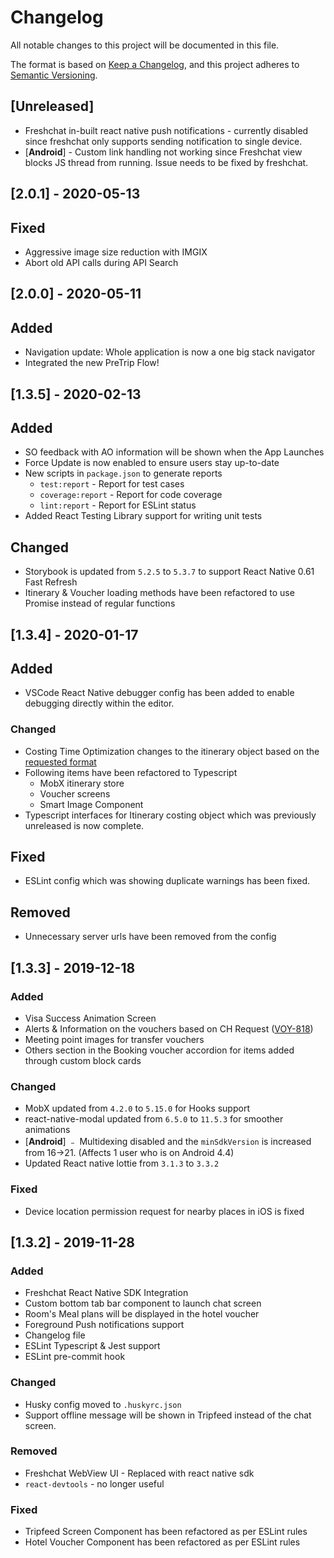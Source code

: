 # Changelog

All notable changes to this project will be documented in this file.

The format is based on [Keep a Changelog](https://keepachangelog.com/en/1.0.0/),
and this project adheres to [Semantic Versioning](https://semver.org/spec/v2.0.0.html).

## [Unreleased]

- Freshchat in-built react native push notifications - currently disabled since freshchat only supports sending notification to single device.
- [**Android**] - Custom link handling not working since Freshchat view blocks JS thread from running. Issue needs to be fixed by freshchat.

## [2.0.1] - 2020-05-13

## Fixed

- Aggressive image size reduction with IMGIX
- Abort old API calls during API Search

## [2.0.0] - 2020-05-11

## Added

- Navigation update: Whole application is now a one big stack navigator
- Integrated the new PreTrip Flow!

## [1.3.5] - 2020-02-13

## Added

- SO feedback with AO information will be shown when the App Launches
- Force Update is now enabled to ensure users stay up-to-date
- New scripts in `package.json` to generate reports
  - `test:report` - Report for test cases
  - `coverage:report` - Report for code coverage
  - `lint:report` - Report for ESLint status
- Added React Testing Library support for writing unit tests

## Changed

- Storybook is updated from `5.2.5` to `5.3.7` to support React Native 0.61 Fast Refresh
- Itinerary & Voucher loading methods have been refactored to use Promise instead of regular functions

## [1.3.4] - 2020-01-17

## Added

- VSCode React Native debugger config has been added to enable debugging directly within the editor.

### Changed

- Costing Time Optimization changes to the itinerary object based on the [requested format](https://wwmib.slack.com/archives/GNZ7X85A6/p1576733138001200)
- Following items have been refactored to Typescript
  - MobX itinerary store
  - Voucher screens
  - Smart Image Component
- Typescript interfaces for Itinerary costing object which was previously unreleased is now complete.

## Fixed

- ESLint config which was showing duplicate warnings has been fixed.

## Removed

- Unnecessary server urls have been removed from the config

## [1.3.3] - 2019-12-18

### Added

- Visa Success Animation Screen
- Alerts & Information on the vouchers based on CH Request ([VOY-818](https://pickyourtrail.atlassian.net/browse/VOY-818))
- Meeting point images for transfer vouchers
- Others section in the Booking voucher accordion for items added through custom block cards

### Changed

- MobX updated from `4.2.0` to `5.15.0` for Hooks support
- react-native-modal updated from `6.5.0` to `11.5.3` for smoother animations
- [**Android**] ﹣ Multidexing disabled and the `minSdkVersion` is increased from 16->21. (Affects 1 user who is on Android 4.4)
- Updated React native lottie from `3.1.3` to `3.3.2`

### Fixed

- Device location permission request for nearby places in iOS is fixed

## [1.3.2] - 2019-11-28

### Added

- Freshchat React Native SDK Integration
- Custom bottom tab bar component to launch chat screen
- Room's Meal plans will be displayed in the hotel voucher
- Foreground Push notifications support
- Changelog file
- ESLint Typescript & Jest support
- ESLint pre-commit hook

### Changed

- Husky config moved to `.huskyrc.json`
- Support offline message will be shown in Tripfeed instead of the chat screen.

### Removed

- Freshchat WebView UI - Replaced with react native sdk
- `react-devtools` - no longer useful

### Fixed

- Tripfeed Screen Component has been refactored as per ESLint rules
- Hotel Voucher Component has been refactored as per ESLint rules
